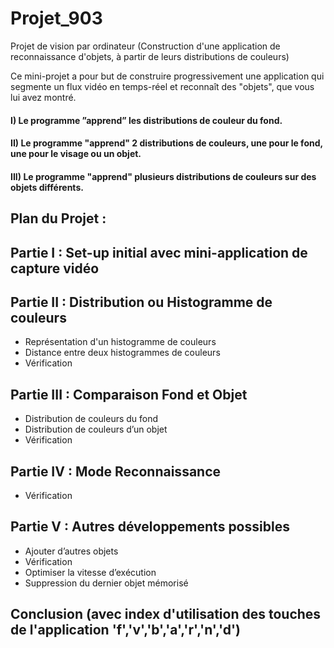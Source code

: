 # Projet_903
Projet de vision par ordinateur (Construction d'une application de reconnaissance d'objets, à partir de leurs distributions de couleurs)

Ce mini-projet a pour but de construire progressivement une application qui segmente un flux vidéo en
 temps-réel et reconnaît des "objets", que vous lui avez montré.

#### I) Le programme ”apprend” les distributions de couleur du fond.

#### II) Le programme "apprend" 2 distributions de couleurs, une pour le fond, une pour le visage ou un objet.

#### III) Le programme "apprend" plusieurs distributions de couleurs sur des objets différents.

## Plan du Projet :
## Partie I : Set-up initial avec mini-application de capture vidéo
## Partie II : Distribution ou Histogramme de couleurs
- Représentation d'un histogramme de couleurs
- Distance entre deux histogrammes de couleurs
- Vérification
## Partie III : Comparaison Fond et Objet
- Distribution de couleurs du fond
- Distribution de couleurs d’un objet
- Vérification
## Partie IV : Mode Reconnaissance
- Vérification
## Partie V : Autres développements possibles
- Ajouter d’autres objets
- Vérification
- Optimiser la vitesse d’exécution
- Suppression du dernier objet mémorisé
## Conclusion (avec index d'utilisation des touches de l'application 'f','v','b','a','r','n','d')
